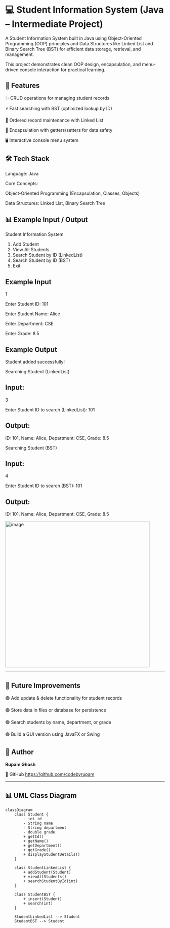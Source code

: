# 💻 Student Information System (Java – Intermediate Project)




A Student Information System built in Java using Object-Oriented Programming (OOP) principles and Data Structures like Linked List and Binary Search Tree (BST) for efficient data storage, retrieval, and management.

This project demonstrates clean OOP design, encapsulation, and menu-driven console interaction for practical learning.



## 🚀 Features

✨ CRUD operations for managing student records

⚡ Fast searching with BST (optimized lookup by ID)

📑 Ordered record maintenance with Linked List

🧩 Encapsulation with getters/setters for data safety

🖥️ Interactive console menu system


## 🛠️ Tech Stack

Language: Java

Core Concepts:

Object-Oriented Programming (Encapsulation, Classes, Objects)

Data Structures: Linked List, Binary Search Tree



## 📊 Example Input / Output

Student Information System
1. Add Student
2. View All Students
3. Search Student by ID (LinkedList)
4. Search Student by ID (BST)
5. Exit

## Example Input

1

Enter Student ID: 101

Enter Student Name: Alice

Enter Department: CSE

Enter Grade: 8.5

## Example Output

Student added successfully!

Searching Student (LinkedList)

## Input:

3

Enter Student ID to search (LinkedList): 101


## Output:

ID: 101, Name: Alice, Department: CSE, Grade: 8.5

Searching Student (BST)

## Input:

4

Enter Student ID to search (BST): 101


## Output:

ID: 101, Name: Alice, Department: CSE, Grade: 8.5



<img width="456" height="460" alt="image" src="https://github.com/user-attachments/assets/5bb9b4e0-dfba-456c-be09-01e3ce5ddb4f" />


---

## 📌 Future Improvements

🟢 Add update & delete functionality for student records

🟢 Store data in files or database for persistence

🟢 Search students by name, department, or grade

🟢 Build a GUI version using JavaFX or Swing

## 👤 Author

**Rupam Ghosh**

🔗 GitHub https://github.com/codebyrupam

---

## 📊 UML Class Diagram

```mermaid
classDiagram
    class Student {
        - int id
        - String name
        - String department
        - double grade
        + getId()
        + getName()
        + getDepartment()
        + getGrade()
        + displayStudentDetails()
    }

    class StudentLinkedList {
        + addStudent(Student)
        + viewAllStudents()
        + searchStudentById(int)
    }

    class StudentBST {
        + insert(Student)
        + search(int)
    }

    StudentLinkedList --> Student
    StudentBST --> Student





